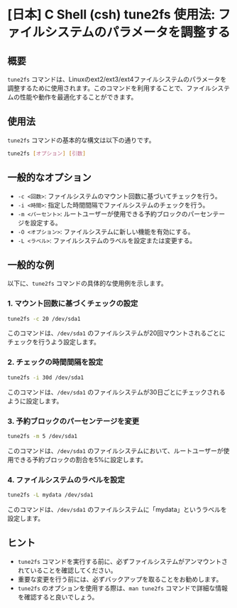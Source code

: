 # [日本] C Shell (csh) tune2fs 使用法: ファイルシステムのパラメータを調整する

## 概要
`tune2fs` コマンドは、Linuxのext2/ext3/ext4ファイルシステムのパラメータを調整するために使用されます。このコマンドを利用することで、ファイルシステムの性能や動作を最適化することができます。

## 使用法
`tune2fs` コマンドの基本的な構文は以下の通りです。

```bash
tune2fs [オプション] [引数]
```

## 一般的なオプション
- `-c <回数>`: ファイルシステムのマウント回数に基づいてチェックを行う。
- `-i <時間>`: 指定した時間間隔でファイルシステムのチェックを行う。
- `-m <パーセント>`: ルートユーザーが使用できる予約ブロックのパーセンテージを設定する。
- `-O <オプション>`: ファイルシステムに新しい機能を有効にする。
- `-L <ラベル>`: ファイルシステムのラベルを設定または変更する。

## 一般的な例
以下に、`tune2fs` コマンドの具体的な使用例を示します。

### 1. マウント回数に基づくチェックの設定
```bash
tune2fs -c 20 /dev/sda1
```
このコマンドは、`/dev/sda1` のファイルシステムが20回マウントされるごとにチェックを行うよう設定します。

### 2. チェックの時間間隔を設定
```bash
tune2fs -i 30d /dev/sda1
```
このコマンドは、`/dev/sda1` のファイルシステムが30日ごとにチェックされるように設定します。

### 3. 予約ブロックのパーセンテージを変更
```bash
tune2fs -m 5 /dev/sda1
```
このコマンドは、`/dev/sda1` のファイルシステムにおいて、ルートユーザーが使用できる予約ブロックの割合を5%に設定します。

### 4. ファイルシステムのラベルを設定
```bash
tune2fs -L mydata /dev/sda1
```
このコマンドは、`/dev/sda1` のファイルシステムに「mydata」というラベルを設定します。

## ヒント
- `tune2fs` コマンドを実行する前に、必ずファイルシステムがアンマウントされていることを確認してください。
- 重要な変更を行う前には、必ずバックアップを取ることをお勧めします。
- `tune2fs` のオプションを使用する際は、`man tune2fs` コマンドで詳細な情報を確認すると良いでしょう。